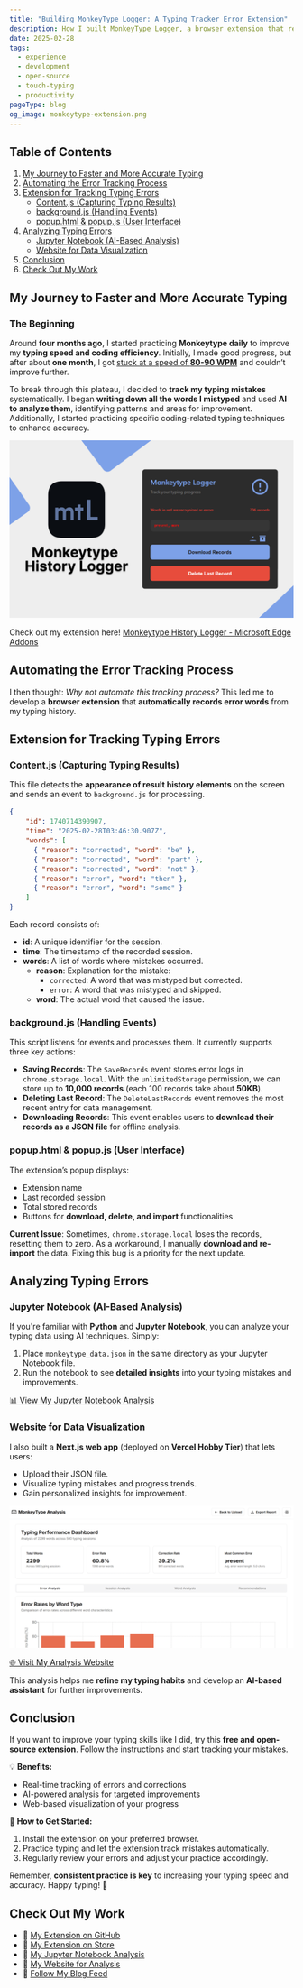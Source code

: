 ```yaml
---
title: "Building MonkeyType Logger: A Typing Tracker Error Extension"
description: How I built MonkeyType Logger, a browser extension that records and analyzes typing errors to improve speed and accuracy.
date: 2025-02-28
tags:
  - experience
  - development
  - open-source
  - touch-typing
  - productivity
pageType: blog
og_image: monkeytype-extension.png
---
```

## Table of Contents
1. [My Journey to Faster and More Accurate Typing](#my-journey-to-faster-and-more-accurate-typing)
2. [Automating the Error Tracking Process](#automating-the-error-tracking-process)
3. [Extension for Tracking Typing Errors](#extension-for-tracking-typing-errors)
   - [Content.js (Capturing Typing Results)](#contentjs-capturing-typing-results)
   - [background.js (Handling Events)](#backgroundjs-handling-events)
   - [popup.html & popup.js (User Interface)](#popuphtml--popupjs-user-interface)
4. [Analyzing Typing Errors](#analyzing-typing-errors)
   - [Jupyter Notebook (AI-Based Analysis)](#jupyter-notebook-ai-based-analysis)
   - [Website for Data Visualization](#website-for-data-visualization)
5. [Conclusion](#conclusion)
6. [Check Out My Work](#check-out-my-work)

## My Journey to Faster and More Accurate Typing

### The Beginning

Around **four months ago**, I started practicing **Monkeytype daily** to improve my **typing speed and coding efficiency**. Initially, I made good progress, but after about **one month**, I got [stuck at a speed of **80-90 WPM**](../touch-typing-practice-feb-2025) and couldn’t improve further.

To break through this plateau, I decided to **track my typing mistakes** systematically. I began **writing down all the words I mistyped** and used **AI to analyze them**, identifying patterns and areas for improvement. Additionally, I started practicing specific coding-related typing techniques to enhance accuracy.

![MonkeyType Track Error Logger](./monkeytype-extension.png)

Check out my extension here! [Monkeytype History Logger - Microsoft Edge Addons](https://microsoftedge.microsoft.com/addons/detail/monkeytype-history-logger/ophgnpohledibffckhpabdcciniinnjo)
## Automating the Error Tracking Process

I then thought: *Why not automate this tracking process?* This led me to develop a **browser extension** that **automatically records error words** from my typing history.

## **Extension for Tracking Typing Errors**

### **Content.js** (Capturing Typing Results)

This file detects the **appearance of result history elements** on the screen and sends an event to `background.js` for processing.

```json
{
    "id": 1740714390907,
    "time": "2025-02-28T03:46:30.907Z",
    "words": [
      { "reason": "corrected", "word": "be" },
      { "reason": "corrected", "word": "part" },
      { "reason": "corrected", "word": "not" },
      { "reason": "error", "word": "then" },
      { "reason": "error", "word": "some" }
    ]
}
```

Each record consists of:
- **id**: A unique identifier for the session.
- **time**: The timestamp of the recorded session.
- **words**: A list of words where mistakes occurred.
  - **reason**: Explanation for the mistake:
    - `corrected`: A word that was mistyped but corrected.
    - `error`: A word that was mistyped and skipped.
  - **word**: The actual word that caused the issue.

### **background.js** (Handling Events)

This script listens for events and processes them. It currently supports three key actions:
- **Saving Records**: The `SaveRecords` event stores error logs in `chrome.storage.local`. With the `unlimitedStorage` permission, we can store up to **10,000 records** (each 100 records take about **50KB**).
- **Deleting Last Record**: The `DeleteLastRecords` event removes the most recent entry for data management.
- **Downloading Records**: This event enables users to **download their records as a JSON file** for offline analysis.

### **popup.html & popup.js** (User Interface)

The extension’s popup displays:
- Extension name
- Last recorded session
- Total stored records
- Buttons for **download, delete, and import** functionalities

**Current Issue**: Sometimes, `chrome.storage.local` loses the records, resetting them to zero. As a workaround, I manually **download and re-import** the data. Fixing this bug is a priority for the next update.

## **Analyzing Typing Errors**

### **Jupyter Notebook (AI-Based Analysis)**

If you're familiar with **Python** and **Jupyter Notebook**, you can analyze your typing data using AI techniques. Simply:
1. Place `monkeytype_data.json` in the same directory as your Jupyter Notebook file.
2. Run the notebook to see **detailed insights** into your typing mistakes and improvements.

[📊 View My Jupyter Notebook Analysis](https://github.com/heterl0/monkeytype-logger/blob/main/monkeytype-analysis/typing-error-analysis-notebook.ipynb)

### **Website for Data Visualization**

I also built a **Next.js web app** (deployed on **Vercel Hobby Tier**) that lets users:
- Upload their JSON file.
- Visualize typing mistakes and progress trends.
- Gain personalized insights for improvement.

![MonkeyType Analysis](./monkeytype-analysis.png)

[🌐 Visit My Analysis Website](https://monkeytype-analysis.heterl0.live/)

This analysis helps me **refine my typing habits** and develop an **AI-based assistant** for further improvements.

## **Conclusion**

If you want to improve your typing skills like I did, try this **free and open-source extension**. Follow the instructions and start tracking your mistakes.

💡 **Benefits:**
- Real-time tracking of errors and corrections
- AI-powered analysis for targeted improvements
- Web-based visualization of your progress

🚀 **How to Get Started:**
1. Install the extension on your preferred browser.
2. Practice typing and let the extension track mistakes automatically.
3. Regularly review your errors and adjust your practice accordingly.

Remember, **consistent practice is key** to increasing your typing speed and accuracy. Happy typing! 🎯

## **Check Out My Work**

- 🔗 [My Extension on GitHub](https://github.com/heterl0/monkeytype-logger)
- 🔗 [My Extension on Store](https://microsoftedge.microsoft.com/addons/detail/monkeytype-history-logger/ophgnpohledibffckhpabdcciniinnjo)
- 🔗 [My Jupyter Notebook Analysis](https://github.com/heterl0/monkeytype-logger/blob/main/monkeytype-analysis/typing-error-analysis-notebook.ipynb)
- 🔗 [My Website for Analysis](https://monkeytype-analysis.heterl0.live/)
- 🔗 [Follow My Blog Feed](https://heterl0.live/feed/feed.xml)